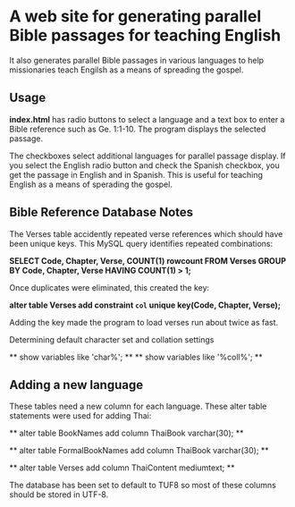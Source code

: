 # A web site for generating parallel Bible passages for teaching English

It also generates parallel Bible passages in various languages to help missionaries teach Engilsh as a means of
spreading the gospel.

## Usage ##

**index.html** has radio buttons to select a language and a text box to enter a Bible reference such as Ge. 1:1-10.  The program displays the selected passage.

The checkboxes select additional languages for parallel passage display.  If you select the English radio button and check the Spanish checkbox, you get the passage in English and in Spanish.  This is useful for teaching English as a means of sperading the gospel.

## Bible Reference Database Notes

The Verses table accidently repeated verse references which should have been unique keys.  This MySQL query identifies repeated combinations:

**SELECT Code, Chapter, Verse, COUNT(1) rowcount FROM Verses GROUP BY Code, Chapter, Verse HAVING COUNT(1) > 1;**

Once duplicates were eliminated, this created the key:

**alter table Verses add constraint `col` unique key(Code, Chapter, Verse);**

Adding the key made the program to load verses run about twice as fast.

Determining default character set  and collation settings

** show variables like 'char%'; **
** show variables like '%coll%';  **

## Adding a new language

These tables need a new column for each language.  These alter table statements were used for adding Thai:

** alter table BookNames add column ThaiBook varchar(30); **

** alter table FormalBookNames add column ThaiBook varchar(30); **

** alter table Verses add column ThaiContent mediumtext; **

The database has been set to default to TUF8 so most of these columns should be stored in UTF-8.



